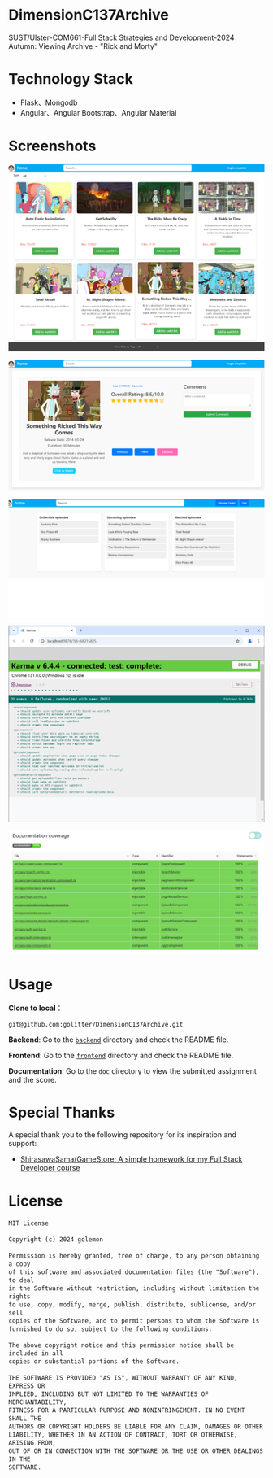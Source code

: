 # DimensionC137Archive
SUST/Ulster-COM661-Full Stack Strategies and Development-2024 Autumn: Viewing Archive - "Rick and Morty"

# Technology Stack

- Flask、Mongodb
- Angular、Angular Bootstrap、Angular Material

# Screenshots

![img](doc/images/aaa32339512402b0ea523b773d10e150.png)

![img](doc/images/0c5414b79a36c6f5c254ddd9cdb24c1e.png)

![img](doc/images/f04b8afe8683db5f1b341001b2ccb33e.png)

![img](doc/images/9f19a900ce09a318fba13e2d748208e0.png)

![img](doc/images/82b8237a675a06e39181518997524600.png)

# Usage

**Clone to local**：

```shell
git@github.com:golitter/DimensionC137Archive.git
```

**Backend**: Go to the [`backend`](https://github.com/golitter/DimensionC137Archive/tree/main/backend) directory and check the README file.

**Frontend**: Go to the [`frontend`](https://github.com/golitter/DimensionC137Archive/tree/main/frontend) directory and check the README file.

**Documentation**: Go to the `doc` directory to view the submitted assignment and the score.

# Special Thanks

A special thank you to the following repository for its inspiration and support:

- [ShirasawaSama/GameStore: A simple homework for my Full Stack Developer course](https://github.com/ShirasawaSama/GameStore)

# License

```shell
MIT License

Copyright (c) 2024 golemon

Permission is hereby granted, free of charge, to any person obtaining a copy
of this software and associated documentation files (the "Software"), to deal
in the Software without restriction, including without limitation the rights
to use, copy, modify, merge, publish, distribute, sublicense, and/or sell
copies of the Software, and to permit persons to whom the Software is
furnished to do so, subject to the following conditions:

The above copyright notice and this permission notice shall be included in all
copies or substantial portions of the Software.

THE SOFTWARE IS PROVIDED "AS IS", WITHOUT WARRANTY OF ANY KIND, EXPRESS OR
IMPLIED, INCLUDING BUT NOT LIMITED TO THE WARRANTIES OF MERCHANTABILITY,
FITNESS FOR A PARTICULAR PURPOSE AND NONINFRINGEMENT. IN NO EVENT SHALL THE
AUTHORS OR COPYRIGHT HOLDERS BE LIABLE FOR ANY CLAIM, DAMAGES OR OTHER
LIABILITY, WHETHER IN AN ACTION OF CONTRACT, TORT OR OTHERWISE, ARISING FROM,
OUT OF OR IN CONNECTION WITH THE SOFTWARE OR THE USE OR OTHER DEALINGS IN THE
SOFTWARE.
```

